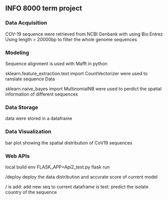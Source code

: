 ## INFO 8000 term project
### Data Acquisition
COV-19 sequence were retrieved  from NCBI Genbank with using Bio.Entrez
Using length > 20000bp to filter the whole genome sequences

### Modeling
Sequence alignment is used with Mafft in python

sklearn.feature_extraction.text import CountVectorizer
were used to ranslate sequence Data


sklearn.naive_bayes import MultinomialNB were used
 to perdict the spatial information of different sequences



### Data Storage
data were stored in a dataframe

### Data Visualization
bar plot showing the spatial distribution of CoV19 sequences

### Web APIs
local build env FLASK_APP=Api2_test.py flask run

/deploy
deploy the data distribution and accurate score of current model

/
is add:
add new seq to current dataframe
is test:
predict  the isolate country of the sequence
